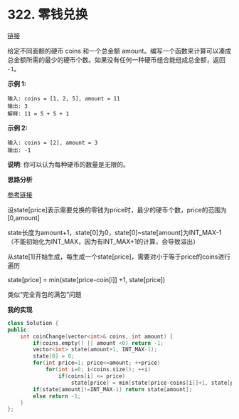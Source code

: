 # 322. 零钱兑换

[链接](https://leetcode-cn.com/problems/coin-change/description/)

给定不同面额的硬币 coins 和一个总金额 amount。编写一个函数来计算可以凑成总金额所需的最少的硬币个数。如果没有任何一种硬币组合能组成总金额，返回 `-1`。

**示例 1:**

```
输入: coins = [1, 2, 5], amount = 11
输出: 3 
解释: 11 = 5 + 5 + 1
```

**示例 2:**

```
输入: coins = [2], amount = 3
输出: -1
```

**说明**:
 你可以认为每种硬币的数量是无限的。

**思路分析**

[参考链接](https://github.com/arkingc/leetcode/tree/master/322.Coin%20Change)

设state[price]表示需要兑换的零钱为price时，最少的硬币个数，price的范围为[0,amount]

state长度为amount+1，state[0]为0，state[0]~state[amount]为INT_MAX-1（不能初始化为INT_MAX，因为有INT_MAX+1的计算，会导致溢出）

从state[1]开始生成，每生成一个state[price]，需要对小于等于price的coins进行遍历

state[price] = min(state[price-coin[i]] +1, state[price])

类似“完全背包的满包”问题

**我的实现**

```c++
class Solution {
public:
    int coinChange(vector<int>& coins, int amount) {
        if(coins.empty() || amount <0) return -1;
        vector<int> state(amount+1, INT_MAX-1);
        state[0] = 0;
        for(int price=1; price<=amount; ++price)
            for(int i=0; i<coins.size(); ++i)
                if(coins[i] <= price)
                    state[price] = min(state[price-coins[i]]+1, state[price]);
        if(state[amount]!=INT_MAX-1) return state[amount];
        else return -1;
    }
};
```


